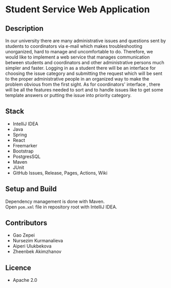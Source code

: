 # Student Service Web Application

## Description

In our university there are many administrative issues and questions sent by students to coordinators via e-mail
which makes troubleshooting unorganized, hard to manage and uncomfortable to do. Therefore, we would like to implement
a web service that manages communication between students and coordinators and other administrative persons much
simpler and faster. Logging in as a student there will be an interface for choosing the issue category and submitting
the request which will be sent to the proper administrative people in an organized way to make the problem obvious from
the first sight. As for coordinators' interface , there will be all the features needed to sort and to handle issues
like to get some template answers or putting the issue into priority category.

## Stack

* IntelliJ IDEA
* Java
* Spring
* React
* Freemarker
* Bootstrap
* PostgresSQL
* Maven
* JUnit
* GitHub Issues, Release, Pages, Actions, Wiki

## Setup and Build

Dependency management is done with Maven.  
Open `pom.xml` file in repository root with IntelliJ IDEA.

## Contributors

* Gao Zepei
* Nursezim Kurmanalieva
* Aiperi Ulukbekova
* Zheenbek Akimzhanov

## Licence

* Apache 2.0